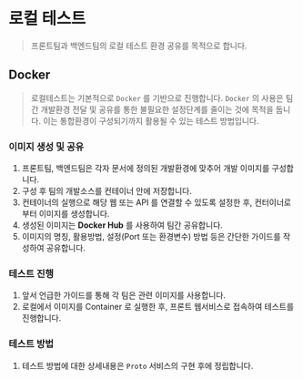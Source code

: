 # 로컬 테스트

> 프론트팀과 백엔드팀의 로컬 테스트 환경 공유를 목적으로 합니다.

## Docker

> 로컬테스트는 기본적으로 `Docker` 를 기반으로 진행합니다.
> `Docker` 의 사용은 팀간 개발환경 전달 및 공유를 통한 불필요한 설정단계를 줄이는 것에 목적을 둡니다.
> 이는 통합환경이 구성되기까지 활용될 수 있는 테스트 방법입니다.

### 이미지 생성 및 공유

1. 프론트팀, 백엔드팀은 각자 문서에 정의된 개발환경에 맞추어 개발 이미지를 구성합니다.
2. 구성 후 팀의 개발소스를 컨테이너 안에 저장합니다.
3. 컨테이너의 실행으로 해당 웹 또는 API 를 연결할 수 있도록 설정한 후, 컨터이너로 부터 이미지를 생성합니다.
4. 생성된 이미지는 __Docker Hub__ 를 사용하여 팀간 공유합니다.
5. 이미지의 명칭, 활용방법, 설정(Port 또는 환경변수) 방법 등은 간단한 가이드를 작성하여 공유합니다.

### 테스트 진행

1. 앞서 언급한 가이드를 통해 각 팀은 관련 이미지를 사용합니다.
2. 로컬에서 이미지를 Container 로 실행한 후, 프론트 웹서비스로 접속하여 테스트를 진행합니다.

### 테스트 방법

1. 테스트 방법에 대한 상세내용은 `Proto` 서비스의 구현 후에 정립합니다.
